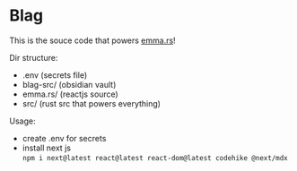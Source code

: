 # Blag

This is the souce code that powers [emma.rs](https://emma.rs)!

Dir structure:
- .env (secrets file)
- blag-src/ (obsidian vault)
- emma.rs/ (reactjs source)
- src/ (rust src that powers everything)

Usage:  
- create .env for secrets  
- install next js  
`npm i next@latest react@latest react-dom@latest codehike @next/mdx`
